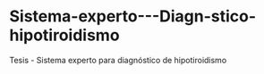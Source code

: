 # Sistema-experto---Diagn-stico-hipotiroidismo
Tesis - Sistema experto para diagnóstico de hipotiroidismo
